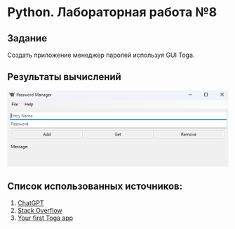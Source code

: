 # Python. Лабораторная работа №8

## Задание

Создать приложение менеджер паролей используя GUI Toga.

## Результаты вычислений

![img.png](img\img.png)



## Список использованных источников:

1. [ChatGPT](https://chatgpt.com/)
2. [Stack Overflow](https://stackoverflow.com/)
3. [Your first Toga app](https://toga.readthedocs.io/en/latest/tutorial/tutorial-0.html)
